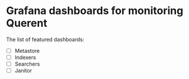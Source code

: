 # Grafana dashboards for monitoring Querent

The list of featured dashboards:

- [ ] Metastore
- [ ] Indexers
- [ ] Searchers
- [ ] Janitor
